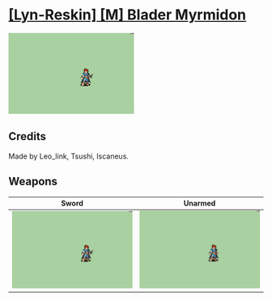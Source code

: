 # [\[Lyn-Reskin\] \[M\] Blader Myrmidon](./)

<img src="./1.%20Sword/Sword_000.png" alt="[Lyn-Reskin] [M] Blader Myrmidon standing" />

## Credits

Made by Leo_link, Tsushi, Iscaneus.

## Weapons


|Sword |Unarmed |
|  :---: | :---: |
| <img alt="Sword animation" src="./1.%20Sword/Sword.gif" /> | <img alt="Unarmed animation" src="./8.%20Unarmed/Unarmed.gif" /> |
